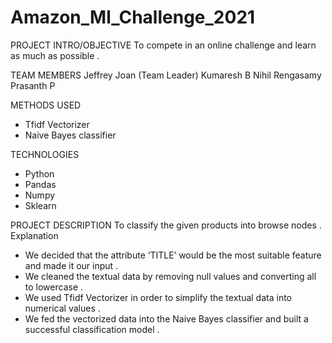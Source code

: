 # Amazon_Ml_Challenge_2021
PROJECT INTRO/OBJECTIVE
To compete in an online challenge and learn as much as possible .

TEAM MEMBERS
Jeffrey Joan (Team Leader)
Kumaresh B
Nihil Rengasamy
Prasanth P

METHODS USED
* Tfidf Vectorizer
* Naive Bayes classifier

TECHNOLOGIES
* Python
* Pandas
* Numpy
* Sklearn

PROJECT DESCRIPTION
To classify the given products into browse nodes .
Explanation
* We decided that the attribute ‘TITLE’ would be the most suitable feature and made it our input .
* We cleaned the textual data by removing null values and converting all to lowercase .
* We used Tfidf Vectorizer in order to simplify the textual data into numerical values .
* We fed the vectorized data into the Naive Bayes classifier and built a successful classification model .
